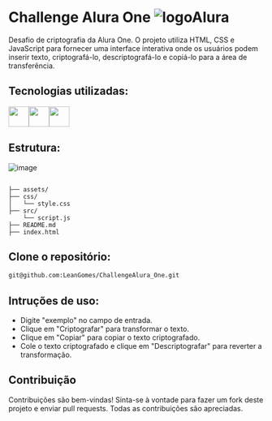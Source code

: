 # Challenge Alura One ![logoAlura](https://github.com/user-attachments/assets/fad5494d-9102-46f4-8fb1-00a26c20f626)

Desafio de criptografia da Alura One. O projeto utiliza HTML, CSS e JavaScript para fornecer uma interface interativa onde os usuários podem inserir texto, criptografá-lo, descriptografá-lo e copiá-lo para a área de transferência. 

## Tecnologias utilizadas:

<img  loading="lazy" src="https://cdn.jsdelivr.net/gh/devicons/devicon@latest/icons/html5/html5-original.svg" width="40" height="40"/><img loading="lazy" src="https://cdn.jsdelivr.net/gh/devicons/devicon@latest/icons/css3/css3-original.svg" width="40" height="40" /><img loading="lazy" src="https://cdn.jsdelivr.net/gh/devicons/devicon@latest/icons/javascript/javascript-original.svg" width="40" height="40"/>

## Estrutura:
![image](https://github.com/user-attachments/assets/bb52a2ac-bf90-4313-bf62-adb030aab1df)

```

├── assets/
├── css/
│   └── style.css
├── src/
    └── script.js
├── README.md
├── index.html

```

## Clone o repositório:
   ```sh
   git@github.com:LeanGomes/ChallengeAlura_One.git
   ```

## Intruções de uso:
<ul>
<li>Digite "exemplo" no campo de entrada.</li>
<li>Clique em "Criptografar" para transformar o texto.</li>
<li>Clique em "Copiar" para copiar o texto criptografado.</li>
<li>Cole o texto criptografado e clique em "Descriptografar" para reverter a transformação.</li>
</ul>


## Contribuição

Contribuições são bem-vindas! Sinta-se à vontade para fazer um fork deste projeto e enviar pull requests. Todas as contribuições são apreciadas.
